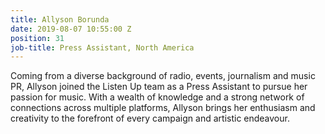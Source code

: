 ```yaml
---
title: Allyson Borunda
date: 2019-08-07 10:55:00 Z
position: 31
job-title: Press Assistant, North America
---
```


Coming from a diverse background of radio, events, journalism and music PR, Allyson joined the Listen Up team as a Press Assistant to pursue her passion for music. With a wealth of knowledge and a strong network  of connections across multiple platforms, Allyson brings her enthusiasm and creativity to the forefront of every campaign and artistic endeavour.